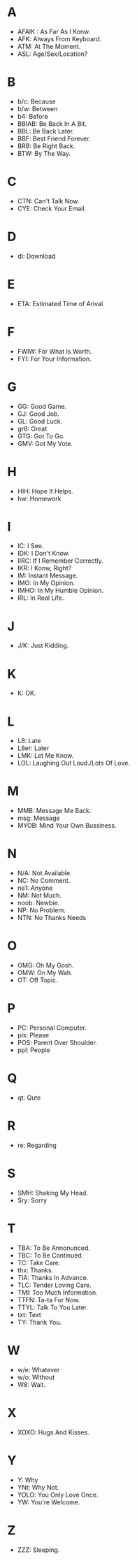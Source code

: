 # A
- AFAIK : As Far As I Konw.
- AFK: Always From Keyboard.
- ATM: At The Moment.
- ASL: Age/Sex/Location?

# B
- b/c: Because
- b/w: Between
- b4: Before
- BBIAB: Be Back In A Bit.
- BBL: Be Back Later.
- BBF: Best Friend Forever.
- BRB: Be Right Back.
- BTW: By The Way.

# C
- CTN: Can't Talk Now.
- CYE: Check Your Email.

# D
- dl: Download

# E
- ETA: Estimated Time of Arival.

# F
- FWIW: For What Is Worth.
- FYI: For Your Information.

# G
- GG: Good Game.
- GJ: Good Job.
- GL: Good Luck.
- gr8: Great
- GTG: Got To Go.
- GMV: Got My Vote.

# H
- HIH: Hope It Helps.
- hw: Homework

# I
- IC: I See.
- IDK: I Don't Know.
- IIRC: If I Remember Correctly.
- IKR: I Konw, Right?
- IM: Instant Message.
- IMO: In My Opinion.
- IMHO: In My Humble Opinion.
- IRL: In Real Life.

# J
- J/K: Just Kidding.

# K
- K: OK.

# L
- L8: Late
- L8er: Later
- LMK: Let Me Know.
- LOL: Laughing Out Loud./Lots Of Love.

# M
- MMB: Message Me Back.
- msg: Message
- MYOB: Mind Your Own Bussiness.

# N
- N/A: Not Available.
- NC: No Comment.
- ne1: Anyone
- NM: Not Much.
- noob: Newbie.
- NP: No Problem.
- NTN: No Thanks Needs

# O
- OMG: Oh My Gosh.
- OMW: On My Wah.
- OT: Off Topic.

# P
- PC: Personal Computer.
- pls: Please
- POS: Parent Over Shoulder.
- ppl: People

# Q
- qt: Qute

# R
- re: Regarding

# S
- SMH: Shaking My Head.
- Sry: Sorry

# T
- TBA: To Be Annonunced.
- TBC: To Be Continued.
- TC: Take Care.
- thx: Thanks.
- TIA: Thanks In Advance.
- TLC: Tender Loving Care.
- TMI: Too Much Information.
- TTFN: Ta-ta For Now.
- TTYL: Talk To You Later.
- txt: Text
- TY: Thank You.

# W
- w/e: Whatever
- w/o: Without
- W8: Wait.

# X
- XOXO: Hugs And Kisses.

# Y
- Y: Why
- YNt: Why Not.
- YOLO: You Only Love Once.
- YW: You're Welcome.

# Z
- ZZZ: Sleeping.
